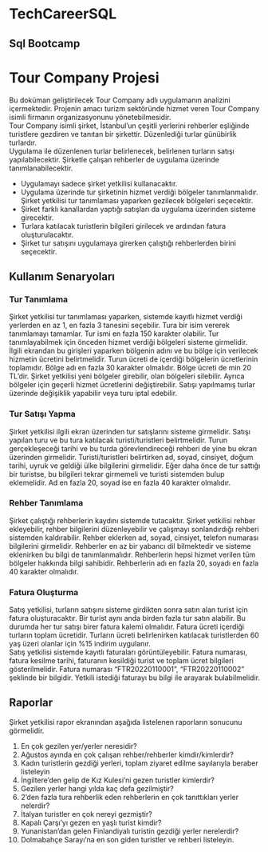 # TechCareerSQL
Sql Bootcamp
---
# Tour Company Projesi  
Bu doküman geliştirilecek Tour Company adlı uygulamanın analizini içermektedir. Projenin amacı turizm 
sektöründe hizmet veren Tour Company isimli firmanın organizasyonunu yönetebilmesidir. <br/>
Tour Company isimli şirket, İstanbul’un çeşitli yerlerini rehberler eşliğinde turistlere gezdiren ve tanıtan 
bir şirkettir. Düzenlediği turlar günübirlik turlardır. <br/>
Uygulama ile düzenlenen turlar belirlenecek, belirlenen turların satışı yapılabilecektir. Şirketle çalışan 
rehberler de uygulama üzerinde tanımlanabilecektir. <br/>
 
- Uygulamayı sadece şirket yetkilisi kullanacaktır. 
- Uygulama üzerinde tur şirketinin hizmet verdiği bölgeler tanımlanmalıdır. Şirket yetkilisi tur tanımlaması yaparken gezilecek bölgeleri seçecektir. 
- Şirket farklı kanallardan yaptığı satışları da uygulama üzerinden sisteme girecektir. 
- Turlara katılacak turistlerin bilgileri girilecek ve ardından fatura oluşturulacaktır. 
- Şirket tur satışını uygulamaya girerken çalıştığı rehberlerden birini seçecektir. 
 
## Kullanım Senaryoları  
### **Tur Tanımlama** 
Şirket yetkilisi tur tanımlaması yaparken, sistemde kayıtlı hizmet verdiği yerlerden en az 1, en fazla 3 
tanesini seçebilir. Tura bir isim vererek tanımlamayı tamamlar. Tur ismi en fazla 150 karakter olabilir. 
Tur tanımlayabilmek için önceden hizmet verdiği bölgeleri sisteme girmelidir. İlgili ekrandan bu girişleri 
yaparken bölgenin adını ve bu bölge için verilecek hizmetin ücretini belirtmelidir. Turun ücreti de içerdiği 
bölgelerin ücretlerinin toplamıdır. Bölge adı en fazla 30 karakter olmalıdır. Bölge ücreti de min 20 TL’dir. 
Şirket yetkilisi yeni bölgeler girebilir, olan bölgeleri silebilir. Ayrıca bölgeler için geçerli hizmet ücretlerini 
değiştirebilir. Satışı yapılmamış turlar üzerinde değişiklik yapabilir veya turu iptal edebilir. 
 
### **Tur Satışı Yapma** 
Şirket yetkilisi ilgili ekran üzerinden tur satışlarını sisteme girmelidir. Satışı yapılan turu ve bu tura 
katılacak turisti/turistleri belirtmelidir. Turun gerçekleşeceği tarihi ve bu turda görevlendireceği rehberi 
de yine bu ekran üzerinden girmelidir. 
Turisti/turistleri belirtirken ad, soyad, cinsiyet, doğum tarihi, uyruk ve geldiği ülke bilgilerini girmelidir. 
Eğer daha önce de tur sattığı bir turistse, bu bilgileri tekrar girmemeli ve turisti sistemden bulup 
eklemelidir. 
Ad en fazla 20, soyad ise en fazla 40 karakter olmalıdır.  
 
### **Rehber Tanımlama** 
Şirket çalıştığı rehberlerin kaydını sistemde tutacaktır. Şirket yetkilisi rehber ekleyebilir, rehber bilgilerini 
düzenleyebilir ve çalışmayı sonlandırdığı rehberi sistemden kaldırabilir. 
Rehber eklerken ad, soyad, cinsiyet, telefon numarası bilgilerini girmelidir. Rehberler en az bir yabancı dil 
bilmektedir ve sisteme eklenirken bu bilgi de tanımlanmalıdır. Rehberlerin hepsi hizmet verilen tüm 
bölgeler hakkında bilgi sahibidir. 
Rehberlerin adı en fazla 20, soyadı en fazla 40 karakter olmalıdır. 
 
### **Fatura Oluşturma** 
Satış yetkilisi, turların satışını sisteme girdikten sonra satın alan turist için fatura oluşturacaktır. Bir turist 
aynı anda birden fazla tur satın alabilir. Bu durumda her tur satışı birer fatura kalemi olmalıdır. 
Fatura ücreti içerdiği turların toplam ücretidir. Turların ücreti belirlenirken katılacak turistlerden 60 yaş 
üzeri olanlar için %15 indirim uygulanır.  
Satış yetkilisi sistemde kayıtlı faturaları görüntüleyebilir. Fatura numarası, fatura kesilme tarihi, faturanın 
kesildiği turist ve toplam ücret bilgileri gösterilmelidir. Fatura numarası “FTR20220110001”, 
“FTR20220110002” şeklinde bir bilgidir. Yetkili istediği faturayı bu bilgi ile arayarak bulabilmelidir. 
 
## Raporlar 
Şirket yetkilisi rapor ekranından aşağıda listelenen raporların sonucunu görmelidir. 
1. En çok gezilen yer/yerler neresidir? 
2. Ağustos ayında en çok çalışan rehber/rehberler kimdir/kimlerdir? 
3. Kadın turistlerin gezdiği yerleri, toplam ziyaret edilme sayılarıyla beraber listeleyin 
4. İngiltere’den gelip de Kız Kulesi’ni gezen turistler kimlerdir? 
5. Gezilen yerler hangi yılda kaç defa gezilmiştir? 
6. 2’den fazla tura rehberlik eden rehberlerin en çok tanıttıkları yerler nelerdir? 
7. İtalyan turistler en çok nereyi gezmiştir? 
8. Kapalı Çarşı’yı gezen en yaşlı turist kimdir? 
9. Yunanistan’dan gelen Finlandiyalı turistin gezdiği yerler nerelerdir? 
10.  Dolmabahçe Sarayı’na en son giden turistler ve rehberi listeleyin.
